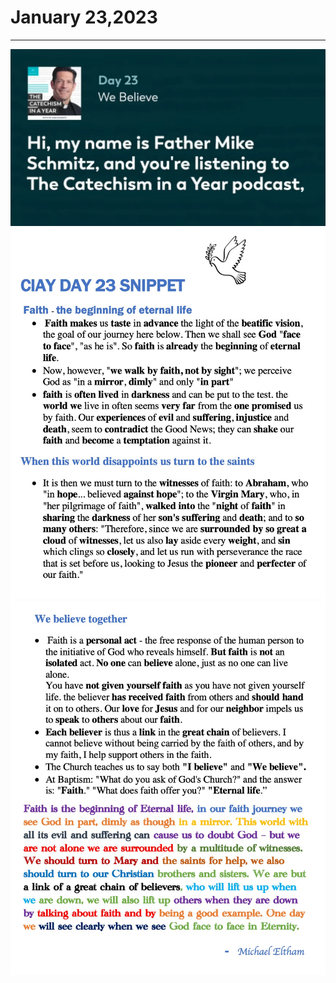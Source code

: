 # January 23,2023
---

[![We Believe](https://github.com/fernal73/CIAY/blob/main/January/jpgs/Day023.jpg?raw=true)](https://youtu.be/kTXvbzTt1Jg "We Believe")
![Day 23 Snippet1](https://github.com/fernal73/CIAY/blob/main/January/jpgs/Day23Snippet1.jpg?raw=true)
![Day 23 Snippet2](https://github.com/fernal73/CIAY/blob/main/January/jpgs/Day23Snippet2.jpg?raw=true)
